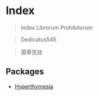 # Index

> Index Librorum Prohibitorum

> Dedicatus545

> 茵蒂克丝

## Packages
- [Hyperthymesia](packages/hyperthymesia/README.md)
